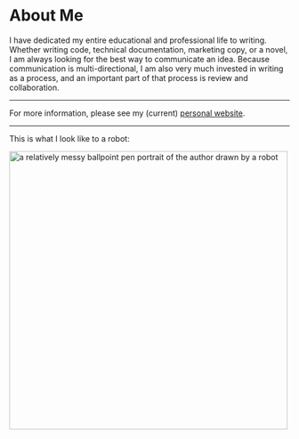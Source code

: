 # About Me

I have dedicated my entire educational and professional life to writing. Whether writing code, technical documentation, marketing copy, or a novel, I am always looking for the best way to communicate an idea. Because communication is multi-directional, I am also very much invested in writing as a process, and an important part of that process is review and collaboration.

---

For more information, please see my (current) [personal website](https://shawnhuelle.com).

---

This is what I look like to a robot:

<picture>
<img alt="a relatively messy ballpoint pen portrait of the author drawn by a robot" src="https://shawnhuelle.files.wordpress.com/2023/07/robotportrait3.jpg?w=784" height="500px">
</picture>


